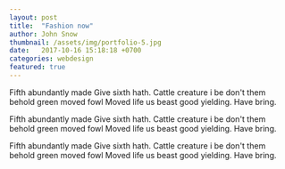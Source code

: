 ```yaml
---
layout: post
title:  "Fashion now"
author: John Snow
thumbnail: /assets/img/portfolio-5.jpg
date:   2017-10-16 15:18:18 +0700
categories: webdesign
featured: true
---
```

Fifth abundantly made Give sixth hath. Cattle creature i be don't them behold green moved fowl Moved life us beast good yielding. Have bring.

Fifth abundantly made Give sixth hath. Cattle creature i be don't them behold green moved fowl Moved life us beast good yielding. Have bring.

Fifth abundantly made Give sixth hath. Cattle creature i be don't them behold green moved fowl Moved life us beast good yielding. Have bring.